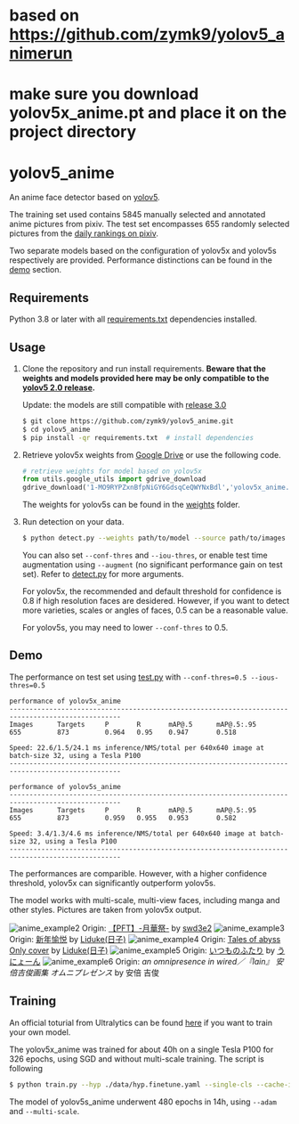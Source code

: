 # based on https://github.com/zymk9/yolov5_animerun

# make sure you download yolov5x_anime.pt and place it on the project directory

# yolov5_anime

An anime face detector based on [yolov5](https://github.com/ultralytics/yolov5).

The training set used contains 5845 manually selected and annotated anime pictures from pixiv. The test set encompasses 655 randomly selected pictures from the [daily rankings on pixiv](https://www.pixiv.net/ranking.php).

Two separate models based on the configuration of yolov5x and yolov5s respectively are provided. Performance distinctions can be found in the [demo](#Demo) section.

## Requirements

Python 3.8 or later with all [requirements.txt](https://github.com/zymk9/yolov5_anime/blob/master/requirements.txt) dependencies installed.

## Usage

1. Clone the repository and run install requirements. **Beware that the weights and models provided here may be only compatible to the [yolov5 2.0 release](https://github.com/ultralytics/yolov5/releases/tag/v2.0).**

   Update: the models are still compatible with [release 3.0](https://github.com/ultralytics/yolov5/releases/tag/v3.0)

   ```bash
   $ git clone https://github.com/zymk9/yolov5_anime.git
   $ cd yolov5_anime
   $ pip install -qr requirements.txt  # install dependencies
   ```

2. Retrieve yolov5x weights from [Google Drive](https://drive.google.com/file/d/1-MO9RYPZxnBfpNiGY6GdsqCeQWYNxBdl/view?usp=sharing) or use the following code.
   ```python
   # retrieve weights for model based on yolov5x
   from utils.google_utils import gdrive_download
   gdrive_download('1-MO9RYPZxnBfpNiGY6GdsqCeQWYNxBdl','yolov5x_anime.pt')
   ```
   The weights for yolov5s can be found in the [weights](https://github.com/zymk9/yolov5_anime/tree/master/weights) folder.
3. Run detection on your data.

   ```bash
   $ python detect.py --weights path/to/model --source path/to/images --output path/to/output/folder
   ```

   You can also set `--conf-thres` and `--iou-thres`, or enable test time augmentation using `--augment` (no significant performance gain on test set). Refer to [detect.py](https://github.com/zymk9/yolov5_anime/blob/master/detect.py) for more arguments.

   For yolov5x, the recommended and default threshold for confidence is 0.8 if high resolution faces are desidered. However, if you want to detect more varieties, scales or angles of faces, 0.5 can be a reasonable value.

   For yolov5s, you may need to lower `--conf-thres` to 0.5.

## Demo

The performance on test set using [test.py](https://github.com/zymk9/yolov5_anime/blob/master/test.py) with `--conf-thres=0.5 --ious-thres=0.5`

```
performance of yolov5x_anime
--------------------------------------------------------------------------------------------------
Images      Targets     P       R       mAP@.5      mAP@.5:.95
655         873         0.964   0.95    0.947       0.518

Speed: 22.6/1.5/24.1 ms inference/NMS/total per 640x640 image at batch-size 32, using a Tesla P100
--------------------------------------------------------------------------------------------------

performance of yolov5s_anime
--------------------------------------------------------------------------------------------------
Images      Targets     P       R       mAP@.5      mAP@.5:.95
655         873         0.959   0.955   0.953       0.582

Speed: 3.4/1.3/4.6 ms inference/NMS/total per 640x640 image at batch-size 32, using a Tesla P100
--------------------------------------------------------------------------------------------------
```

The performances are comparible. However, with a higher confidence threshold, yolov5x can significantly outperform yolov5s.

The model works with multi-scale, multi-view faces, including manga and other styles. Pictures are taken from yolov5x output.

![anime_example2](./inference/output/anime2.jpg)
Origin: [【PFT】-月華祭-](https://www.pixiv.net/artworks/55817439) by [swd3e2](https://www.pixiv.net/users/660788)
![anime_example3](./inference/output/anime3.jpg)
Origin: [新年愉悦](https://www.pixiv.net/artworks/67321023) by [Liduke(日子)](https://www.pixiv.net/users/38088)
![anime_example4](./inference/output/anime4.jpg)
Origin: [Tales of abyss Only cover](https://www.pixiv.net/artworks/66546900) by [Liduke(日子)](https://www.pixiv.net/users/38088)
![anime_example5](./inference/output/anime5.png)
Origin: [いつものふたり](https://www.pixiv.net/artworks/82867235) by [うにょーん](https://www.pixiv.net/users/123423)
![anime_example6](./inference/output/manga0.jpg)
Origin: _an omnipresence in wired／『lain』 安倍吉俊画集 オムニプレゼンス_ by 安倍 吉俊

## Training

An official toturial from Ultralytics can be found [here](https://github.com/ultralytics/yolov5/issues/12) if you want to train your own model.

The yolov5x_anime was trained for about 40h on a single Tesla P100 for 326 epochs, using SGD and without multi-scale training. The script is following

```bash
$ python train.py --hyp ./data/hyp.finetune.yaml --single-cls --cache-images --batch-size 16 --epochs 360 --data ./data/anime.yaml --cfg ./models/yolov5x.yaml --weights yolov5x.pt
```

The model of yolov5s_anime underwent 480 epochs in 14h, using `--adam` and `--multi-scale`.
